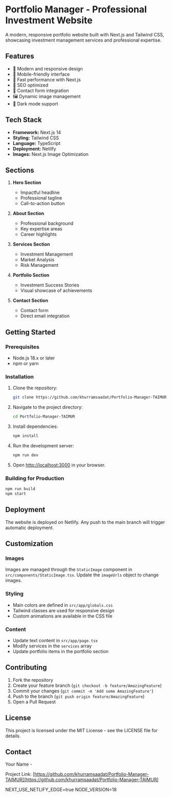 # Portfolio Manager - Professional Investment Website

A modern, responsive portfolio website built with Next.js and Tailwind CSS, showcasing investment management services and professional expertise.

## Features

- 🎨 Modern and responsive design
- 📱 Mobile-friendly interface
- 🚀 Fast performance with Next.js
- 🎯 SEO optimized
- 📧 Contact form integration
- 🖼️ Dynamic image management
- 🌙 Dark mode support

## Tech Stack

- **Framework:** Next.js 14
- **Styling:** Tailwind CSS
- **Language:** TypeScript
- **Deployment:** Netlify
- **Images:** Next.js Image Optimization

## Sections

1. **Hero Section**
   - Impactful headline
   - Professional tagline
   - Call-to-action button

2. **About Section**
   - Professional background
   - Key expertise areas
   - Career highlights

3. **Services Section**
   - Investment Management
   - Market Analysis
   - Risk Management

4. **Portfolio Section**
   - Investment Success Stories
   - Visual showcase of achievements

5. **Contact Section**
   - Contact form
   - Direct email integration

## Getting Started

### Prerequisites

- Node.js 18.x or later
- npm or yarn

### Installation

1. Clone the repository:
   ```bash
   git clone https://github.com/khurramsaadat/Portfolio-Manager-TAIMUR.git
   ```

2. Navigate to the project directory:
   ```bash
   cd Portfolio-Manager-TAIMUR
   ```

3. Install dependencies:
   ```bash
   npm install
   ```

4. Run the development server:
   ```bash
   npm run dev
   ```

5. Open [http://localhost:3000](http://localhost:3000) in your browser.

### Building for Production

```bash
npm run build
npm start
```

## Deployment

The website is deployed on Netlify. Any push to the main branch will trigger automatic deployment.

## Customization

### Images
Images are managed through the `StaticImage` component in `src/components/StaticImage.tsx`. Update the `imageUrls` object to change images.

### Styling
- Main colors are defined in `src/app/globals.css`
- Tailwind classes are used for responsive design
- Custom animations are available in the CSS file

### Content
- Update text content in `src/app/page.tsx`
- Modify services in the `services` array
- Update portfolio items in the portfolio section

## Contributing

1. Fork the repository
2. Create your feature branch (`git checkout -b feature/AmazingFeature`)
3. Commit your changes (`git commit -m 'Add some AmazingFeature'`)
4. Push to the branch (`git push origin feature/AmazingFeature`)
5. Open a Pull Request

## License

This project is licensed under the MIT License - see the LICENSE file for details.

## Contact

Your Name - 

Project Link: [https://github.com/khurramsaadat/Portfolio-Manager-TAIMUR](https://github.com/khurramsaadat/Portfolio-Manager-TAIMUR)

NEXT_USE_NETLIFY_EDGE=true
NODE_VERSION=18

